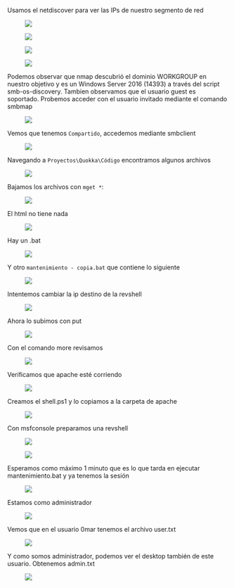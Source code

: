 Usamos el netdiscover para ver las IPs de nuestro segmento de red
<figure>
<img src="./attachments/fig1.png" />
<figcaption></figcaption>
</figure>

<figure>
<img src="./attachments/fig2.png" />
<figcaption></figcaption>
</figure>
<figure>
<img src="./attachments/fig3.png" />
<figcaption></figcaption>
</figure>
<figure>
<img src="./attachments/fig4.png" />
<figcaption></figcaption>
</figure>
Podemos observar que nmap descubrió el dominio WORKGROUP en nuestro objetivo y es un Windows Server 2016 (14393) a través del script smb-os-discovery. Tambien observamos que el usuario guest es soportado. Probemos acceder con el usuario invitado mediante el comando smbmap
<figure>
<img src="./attachments/fig5.png" />
<figcaption></figcaption>
</figure>

Vemos que tenemos `Compartido`, accedemos mediante smbclient
<figure>
<img src="./attachments/fig6.png" />
<figcaption></figcaption>
</figure>

Navegando a `Proyectos\Quokka\Código` encontramos algunos archivos

<figure>
<img src="./attachments/fig7.png" />
<figcaption></figcaption>
</figure>

Bajamos los archivos con `mget *`:
<figure>
<img src="./attachments/fig8.png" />
<figcaption></figcaption>
</figure>

El html no tiene nada
<figure>
<img src="./attachments/fig9.png" />
<figcaption></figcaption>
</figure>

Hay un .bat
<figure>
<img src="./attachments/fig10.png" />
<figcaption></figcaption>
</figure>

Y otro `mantenimiento - copia.bat` que contiene lo siguiente
<figure>
<img src="./attachments/fig11.png" />
<figcaption></figcaption>
</figure>

Intentemos cambiar la ip destino de la revshell
<figure>
<img src="./attachments/fig11a.png" />
<figcaption></figcaption>
</figure>

Ahora lo subimos con put
<figure>
<img src="./attachments/fig11b.png" />
<figcaption></figcaption>
</figure>

Con el comando more revisamos
<figure>
<img src="./attachments/fig11c.png" />
<figcaption></figcaption>
</figure>

Verificamos que apache esté corriendo
<figure>
<img src="./attachments/fig12a.png" />
<figcaption></figcaption>
</figure>

Creamos el shell.ps1 y lo copiamos a la carpeta de apache
<figure>
<img src="./attachments/fig12b.png" />
<figcaption></figcaption>
</figure>


Con msfconsole preparamos una revshell
<figure>
<img src="./attachments/fig13.png" />
<figcaption></figcaption>
</figure>
<figure>
<img src="./attachments/fig14.png" />
<figcaption></figcaption>
</figure>
Esperamos como máximo 1 minuto que es lo que tarda en ejecutar mantenimiento.bat y ya tenemos la sesión
<figure>
<img src="./attachments/fig15.png" />
<figcaption></figcaption>
</figure>

Estamos como administrador
<figure>
<img src="./attachments/fig16.png" />
<figcaption></figcaption>
</figure>

Vemos que en el usuario 0mar tenemos el archivo user.txt
<figure>
<img src="./attachments/fig17.png" />
<figcaption></figcaption>
</figure>


Y como somos administrador, podemos ver el desktop también de este usuario. Obtenemos admin.txt
<figure>
<img src="./attachments/fig18.png" />
<figcaption></figcaption>
</figure>
